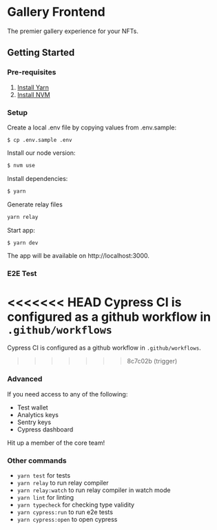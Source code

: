 # Gallery Frontend

The premier gallery experience for your NFTs.

## Getting Started

### Pre-requisites

1. [Install Yarn](https://classic.yarnpkg.com/en/docs/install)
2. [Install NVM](https://github.com/nvm-sh/nvm)

### Setup

Create a local .env file by copying values from .env.sample:

```terminal
$ cp .env.sample .env
```

Install our node version:

```bash
$ nvm use
```

Install dependencies:

```bash
$ yarn
```

Generate relay files

```bash
yarn relay
```

Start app:

```bash
$ yarn dev
```

The app will be available on http://localhost:3000.

### E2E Test

<<<<<<< HEAD
Cypress CI is configured as a github workflow in `.github/workflows`
=======
Cypress CI is configured as a github workflow in `.github/workflows`.
>>>>>>> 8c7c02b (trigger)

### Advanced

If you need access to any of the following:

- Test wallet
- Analytics keys
- Sentry keys
- Cypress dashboard

Hit up a member of the core team!

### Other commands

- `yarn test` for tests
- `yarn relay` to run relay compiler
- `yarn relay:watch` to run relay compiler in watch mode
- `yarn lint` for linting
- `yarn typecheck` for checking type validity
- `yarn cypress:run` to run e2e tests
- `yarn cypress:open` to open cypress
